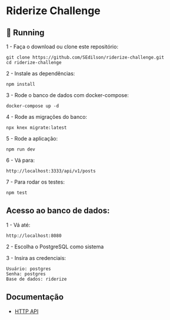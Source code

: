 # Riderize Challenge

## :rocket: Running

1 - Faça o download ou clone este repositório:  

```
git clone https://github.com/SEdilson/riderize-challenge.git
cd riderize-challenge
```

2 - Instale as dependências:  

```
npm install
```

3 - Rode o banco de dados com docker-compose:  

```
docker-compose up -d
```

4 - Rode as migrações do banco:  

```
npx knex migrate:latest
```

5 - Rode a aplicação:  

```
npm run dev
```

6 - Vá para:  

```
http://localhost:3333/api/v1/posts
```

7 - Para rodar os testes:  

```
npm test
```

## Acesso ao banco de dados:  

1 - Vá até:  

```
http://localhost:8080
```

2 - Escolha o PostgreSQL como sistema

3 - Insira as credenciais:  

```
Usuário: postgres
Senha: postgres
Base de dados: riderize
```

## Documentação

- [HTTP API](https://github.com/SEdilson/riderize-challenge/tree/master/docs)